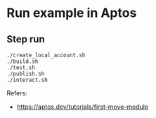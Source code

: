 # Run example in Aptos

## Step run
```
./create_local_account.sh
./build.sh
./test.sh
./publish.sh
./interact.sh
```
  
 Refers:
 - https://aptos.dev/tutorials/first-move-module
